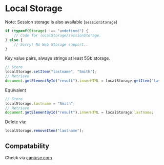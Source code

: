 # Local Storage

Note: Session storage is also available (`sessionStorage`)

```javascript
if (typeof(Storage) !== "undefined") {
    // Code for localStorage/sessionStorage.
} else {
    // Sorry! No Web Storage support..
}
```

Key value pairs, always strings at least 5Gb storage.

```javascript
// Store
localStorage.setItem("lastname", "Smith");
// Retrieve
document.getElementById("result").innerHTML = localStorage.getItem("lastname");
```

Equivalent

```javascript
// Store
localStorage.lastname = "Smith";
// Retrieve
document.getElementById("result").innerHTML = localStorage.lastname;
```

Delete via:

``` javascript
localStorage.removeItem("lastname");
```

## Compatability

Check via [caniuse.com](http://caniuse.com/#search=localstorage)